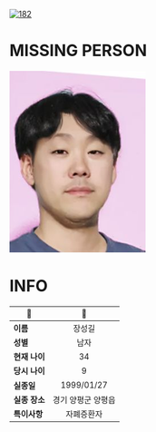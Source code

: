 [![182](https://img.shields.io/badge/%EC%8B%A4%EC%A2%85%EC%8B%A0%EA%B3%A0%EB%8A%94%20%EA%B5%AD%EB%B2%88%EC%97%86%EC%9D%B4-182-blue)](http://safe182.go.kr/index.do)

# MISSING PERSON

<img src="./missing_person.jpg">

# INFO

|🔑|💎|
|--|:--:|
|**이름**|장성길|
|**성별**|남자|
|**현재 나이**|34|
|**당시 나이**|9|
|**실종일**|1999/01/27|
|**실종 장소**|경기 양평군 양평읍 |
|**특이사항**|자폐증환자|
